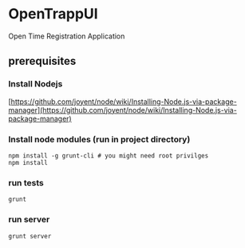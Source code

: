 OpenTrappUI
===========

Open Time Registration Application

## prerequisites

### Install Nodejs

[https://github.com/joyent/node/wiki/Installing-Node.js-via-package-manager](https://github.com/joyent/node/wiki/Installing-Node.js-via-package-manager)

### Install node modules (run in project directory)

    npm install -g grunt-cli # you might need root privilges
    npm install

### run tests

    grunt

### run server

    grunt server
